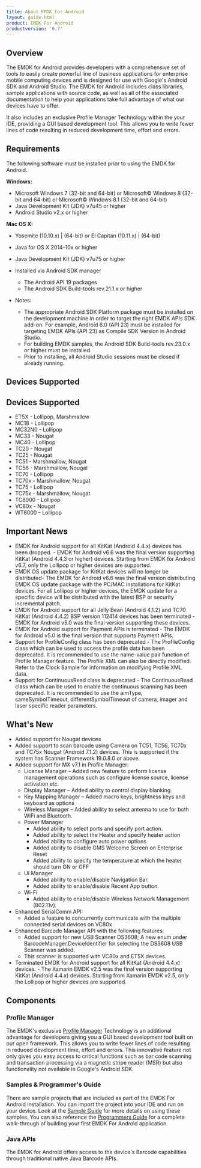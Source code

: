 ```yaml
---
title: About EMDK For Android
layout: guide.html
product: EMDK For Android
productversion: '6.7'
---
```


## Overview
The EMDK for Android provides developers with a comprehensive set of tools to easily create powerful line of business applications for enterprise mobile computing devices and is designed for use with Google's Android SDK and Android Studio. The EMDK for Android includes class libraries, sample applications with source code, as well as all of the associated documentation to help your applications take full advantage of what our devices have to offer.

It also includes an exclusive Profile Manager Technology within the your IDE, providing a GUI based development tool. This allows you to write fewer lines of code resulting in reduced development time, effort and errors.

## Requirements
The following software must be installed prior to using the EMDK for Android.
<!-- 
>**EMDK for Android 6.7 does not support Android Studio 3.0**
 --> 
**Windows:**
* Microsoft Windows 7 (32-bit and 64-bit)  or Microsoft&copy; Windows 8 (32-bit and 64-bit) or Microsoft&copy; Windows 8.1 (32-bit and 64-bit)
* Java Development Kit (JDK) v7u45 or higher
* Android Studio v2.x or higher
 
**Mac OS X:**  
* Yosemite (10.10.x) | (64-bit)  or El Capitan (10.11.x) | (64-bit)
* Java for OS X 2014-10x or higher
* Java Development Kit (JDK) v7u75 or higher
* Installed via Android SDK manager 
	* The Android API 19 packages
	* The Android SDK Build-tools rev.21.1.x or higher

* Notes:
	* The appropriate Android SDK Platform package must be installed on the development machine in order to target the right EMDK APIs SDK add-on. For example, Android 6.0 (API 23) must be installed for targeting EMDK APIs (API 23) as Compile SDK Version in Android Studio.
	* For building EMDK samples, the Android SDK Build-tools rev.23.0.x or higher must be installed.
	* Prior to installing, all Android Studio sessions must be closed if already running.


## Devices Supported

## Devices Supported

* ET5X   - Lollipop, Marshmallow
* MC18   - Lollipop
* MC32N0 - Lollipop
* MC33   - Nougat
* MC40   - Lollipop
* TC20   - Nougat
* TC25   - Nougat
* TC51   - Marshmallow, Nougat
* TC56   - Marshmallow, Nougat
* TC70   - Lollipop
* TC70x  - Marshmallow, Nougat
* TC75   - Lollipop
* TC75x  - Marshmallow, Nougat 
* TC8000 - Lollipop
* VC80x  - Nougat
* WT6000 - Lollipop

## Important News

* EMDK for Android support for all KitKat (Android 4.4.x) devices has been dropped. - EMDK for Android v6.6 was the final version supporting KitKat (Android 4.4.3 or higher) devices. Starting from EMDK for Android v6.7, only the Lollipop or higher devices are supported.
* EMDK OS update package for KitKat devices will no longer be distributed- The EMDK for Android v6.6 was the final version distributing EMDK OS update package with the PC/MAC installations for KitKat devices. For all Lollipop or higher devices, the EMDK update for a specific device will be distributed with the latest BSP or security incremental patch.
* EMDK for Android support for all Jelly Bean (Android 4.1.2) and TC70 KitKat (Android 4.4.2) BSP version 112414 devices has been terminated - EMDK for Android v5.0 was the final version supporting these devices.
* EMDK for Android support for Payment APIs is terminated - The EMDK for Android v5.0 is the final version that supports Payment APIs.
* Support for ProfileConfig class has been deprecated - The ProfileConfig class which can be used to access the profile data has been deprecated. It is recommended to use the name-value pair function of Profile Manager feature. The Profile XML can also be directly modified. Refer to the Clock Sample for information on modifying Profile XML data.
* Support for ContinuousRead class is deprecated - The ContinuousRead class which can be used to enable the continuous scanning has been deprecated. It is recommended to use the aimType, sameSymbolTimeout, differentSymbolTimeout of camera, imager and laser specific reader parameters.


## What's New

* Added support for Nougat devices
* Added support to scan barcode using Camera on TC51, TC56, TC70x and TC75x Nougat (Android 7.1.2) devices. This is supported if the system has Scanner Framework 19.0.8.0 or above.
* Added support for MX v7.1 in Profile Manager:
    * License Manager – Added new feature to perform license management operations such as configure license source, license activation etc.
    * Display Manager – Added ability to control display blanking.
    * Key Mapping Manager – Added macro keys, brightness keys and keyboard as options
    * Wireless Manager – Added ability to select antenna to use for both WiFi and Bluetooth.
    * Power Manager
        * Added ability to select ports and specify port action.
        * Added ability to select the Heater and specify heater action
        * Added ability to configure auto power options
        * Added ability to disable GMS Welcome Screen on Enterprise Reset
        * Added ability to specify the temperature at which the heater should turn ON or OFF
    * UI Manager
        * Added ability to enable/disable Navigation Bar.
        * Added ability to enable/disable Recent App button.
    * Wi-Fi
        * Added ability to enable/disable Wireless Network Management (802.11v).
* Enhanced SerialComm API:
    * Added a feature to concurrently communicate with the multiple connected serial devices on VC80x
* Enhanced Barcode Manager API with the following features:
    * Added support for new USB Scanner DS3608; A new enum under BarcodeManager.DeviceIdentifier for selecting the DS3608 USB Scanner was added.
    * This scanner is supported with VC80x and ET5X devices.
* Terminated EMDK for Android support for all KitKat (Android 4.4.x) devices. - The Xamarin EMDK v2.5 was the final version supporting KitKat (Android 4.4.x) devices. Starting from Xamarin EMDK v2.5, only the Lollipop or higher devices are supported.

## Components

### Profile Manager
The EMDK's exclusive [Profile Manager](../profile-manager) Technology is an additional advantage for developers giving you a GUI based development tool built on our open framework. This allows you to write fewer lines of code resulting in reduced development time, effort and errors. This innovative feature not only gives you easy access to critical functions such as bar code scanning and transaction processing via a magnetic stripe reader (MSR) but also functionality not available in Google's Android SDK.

<!-- 1/29/18- removed per eng. 
### EMDK Device Runtime
In order for your application to use the EMDK For Android, you will need to install the EMDK Device Runtime on each device. This runtime is included with the EMDK For Android installation. Check the [Setup Guide](../setupDevice) for instructions. In the future the EMDK Services will be included with the default operating system for the device.
-->

### Samples & Programmer's Guide
There are sample projects that are included as part of the EMDK For Android installation. You can import the project into your IDE and run on your device. Look at the [Sample Guide](../..//samples/) for more details on using these samples. You can also reference the [Programmers Guide](../../tutorial/) for a complete walk-through of building your first EMDK For Android application.

### Java APIs
The EMDK for Android offers access to the device's Barcode capabilities through traditional native Java Barcode APIs.

<!-- 1/29/18- removed per eng. 
### Intent APIs
The EMDK for Android will continue to support the [DataCapture](../reference/refdatacaptureintent) and [Battery Intent](../reference/refbatteryintent) APIs that were previously available on individual device types. 
-->
























